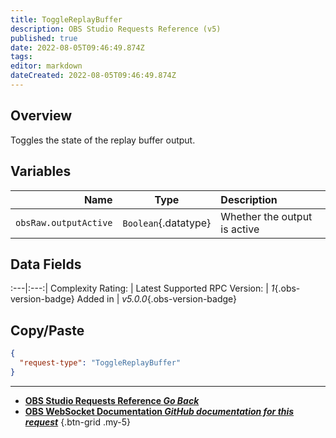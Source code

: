 ```yaml
---
title: ToggleReplayBuffer
description: OBS Studio Requests Reference (v5)
published: true
date: 2022-08-05T09:46:49.874Z
tags: 
editor: markdown
dateCreated: 2022-08-05T09:46:49.874Z
---
```


## Overview
Toggles the state of the replay buffer output.

## Variables
Name | Type | Description | 
----:|:---------:|:------------|
`obsRaw.outputActive` | `Boolean`{.datatype} | Whether the output is active

## Data Fields
:---|:---:|
Complexity Rating: | <span class="stars stars--1"></span>
Latest Supported RPC Version: | *1*{.obs-version-badge}
Added in | *v5.0.0*{.obs-version-badge}

## Copy/Paste
```json
{
  "request-type": "ToggleReplayBuffer"
}
```

---

- [<i class="mdi mdi-chevron-left"></i>**OBS Studio Requests Reference *Go Back***](/en/Broadcasters/OBS/Requests)
- [<i class="mdi mdi-github"></i> **OBS WebSocket Documentation *GitHub documentation for this request***](https://github.com/obsproject/obs-websocket/blob/master/docs/generated/protocol.md#togglereplaybuffer)
{.btn-grid .my-5}